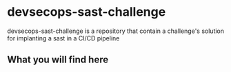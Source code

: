 # devsecops-sast-challenge
devsecops-sast-challenge is a repository that contain a challenge's solution for implanting a sast in a CI/CD pipeline  

## What you will find here

